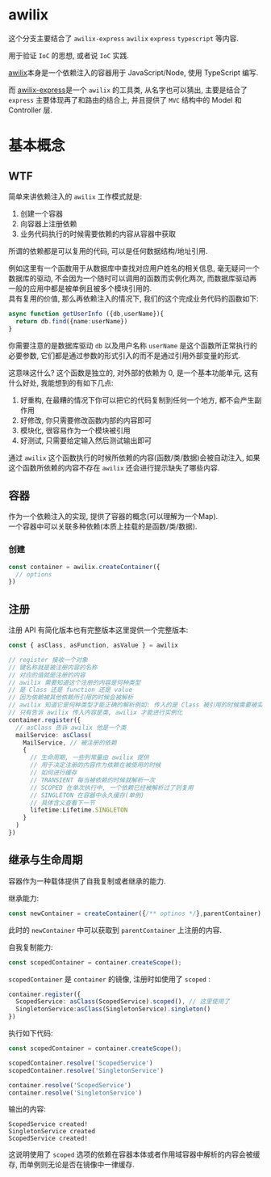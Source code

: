 # awilix

这个分支主要结合了 `awilix-express` `awilix` `express` `typescript` 等内容.

用于验证 `IoC` 的思想, 或者说 `IoC` 实践.

[awilix](https://www.npmjs.com/package/awilix)本身是一个依赖注入的容器用于 JavaScript/Node, 使用 TypeScript 编写.

而 [awilix-express](https://www.npmjs.com/package/awilix-express)是一个 `awilix` 的工具类, 从名字也可以猜出, 主要是结合了 `express` 主要体现再了和路由的结合上, 并且提供了 `MVC` 结构中的 Model 和 Controller 层.

# 基本概念

## WTF

简单来讲依赖注入的 `awilix` 工作模式就是:
1. 创建一个容器
2. 向容器上注册依赖
3. 业务代码执行的时候需要依赖的内容从容器中获取

所谓的依赖都是可以复用的代码, 可以是任何数据结构/地址引用.

例如这里有一个函数用于从数据库中查找对应用户姓名的相关信息, 毫无疑问一个数据库的驱动, 不会因为一个随时可以调用的函数而实例化两次, 而数据库驱动再一般的应用中都是被单例且被多个模块引用的.  
具有复用的价值, 那么再依赖注入的情况下, 我们的这个完成业务代码的函数如下:
```typescript
async function getUserInfo ({db,userName}){
  return db.find({name:userName})
}
```
你需要注意的是数据库驱动 `db` 以及用户名称 `userName` 是这个函数所正常执行的必要参数, 它们都是通过参数的形式引入的而不是通过引用外部变量的形式.

这意味这什么? 这个函数是独立的, 对外部的依赖为 0, 是一个基本功能单元, 这有什么好处, 我能想到的有如下几点:
1. 好重构, 在最糟的情况下你可以把它的代码复制到任何一个地方, 都不会产生副作用
2. 好修改, 你只需要修改函数内部的内容即可
3. 模块化, 很容易作为一个模块被引用
4. 好测试, 只需要给定输入然后测试输出即可

通过 `awilix` 这个函数执行的时候所依赖的内容(函数/类/数据)会被自动注入, 如果这个函数所依赖的内容不存在 `awilix` 还会进行提示缺失了哪些内容.


## 容器

作为一个依赖注入的实现, 提供了容器的概念(可以理解为一个Map).  
一个容器中可以关联多种依赖(本质上挂载的是函数/类/数据).  

### 创建
```typescript
const container = awilix.createContainer({
  // options
})
```

## 注册

注册 API 有简化版本也有完整版本这里提供一个完整版本:
```typescript
const { asClass, asFunction, asValue } = awilix

// register 接收一个对象
// 键名称就是被注册内容的名称
// 对应的值就是注册的内容
// awilix 需要知道这个注册的内容是何种类型
// 是 Class 还是 function 还是 value
// 因为依赖被其他依赖所引用的时候会被解析
// awilix 知道它是何种类型才能正确的解析例如: 传入的是 Class 被引用的时候需要被实例化
// 只有告诉 awilix 传入内容是类, awilix 才能进行实例化
container.register({
  // asClass 告诉 awilix 他是一个类
  mailService: asClass(
    MailService, // 被注册的依赖
    { 
      // 生命周期, 一些列常量由 awilix 提供
      // 用于决定注册的内容作为依赖在被使用的时候
      // 如何进行缓存
      // TRANSIENT 每当被依赖的时候就解析一次
      // SCOPED 在单次执行中, 一个依赖已经被解析过了则复用
      // SINGLETON 在容器中永久缓存(单例)
      // 具体含义查看下一节
      lifetime:Lifetime.SINGLETON
    }
  )
})
```

## 继承与生命周期

容器作为一种载体提供了自我复制或者继承的能力.  

继承能力:
```typescript
const newContainer = createContainer({/** optinos */},parentContainer)
```
此时的 `newContainer` 中可以获取到 `parentContainer` 上注册的内容.

自我复制能力:
```typescript
const scopedContainer = container.createScope(); 
```
`scopedContainer` 是 `container` 的镜像, 注册时如使用了 `scoped` :
```typescript
container.register({
  ScopedService: asClass(ScopedService).scoped(), // 这里使用了
  SingletonService:asClass(SingletonService).singleton()
})
```
执行如下代码:
```typescript
const scopedContainer = container.createScope();

scopedContainer.resolve('ScopedService')
scopedContainer.resolve('SingletonService')

container.resolve('ScopedService')
container.resolve('SingletonService')
```
输出的内容:
```
ScopedService created!
SingletonService created
ScopedService created!
```

这说明使用了 `scoped` 选项的依赖在容器本体或者作用域容器中解析的内容会被缓存, 而单例则无论是否在镜像中一律缓存.


